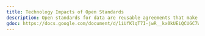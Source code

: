 ```yaml
---
title: Technology Impacts of Open Standards
description: Open standards for data are reusable agreements that make it easier for people and organisations to publish, access, share and use better quality data. Open standards for data have impacts on technology driven by their outputs and tools.
gdoc: https://docs.google.com/document/d/1iUfKlqT7I-jwR__kx0kUEiQCUGC7WmReFY5uKEXO-VQ/edit#heading=h.iihewgm30kxe
---
```

